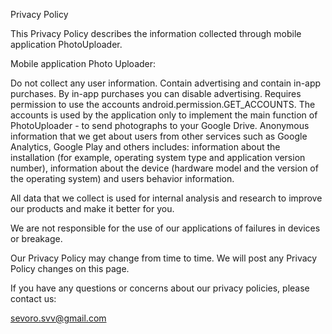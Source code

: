 Privacy Policy

This Privacy Policy describes the information collected through mobile application PhotoUploader.

Mobile application Photo Uploader:

Do not collect any user information.
Contain advertising and contain in-app purchases. By in-app purchases you can disable advertising.
Requires permission to use the accounts android.permission.GET_ACCOUNTS. The accounts is used by the application only to implement the main function of PhotoUploader - to send photographs to your Google Drive.
Anonymous information that we get about users from other services such as Google Analytics, Google Play and others includes: information about the installation (for example, operating system type and application version number), information about the device (hardware model and the version of the operating system) and users behavior information.

All data that we collect is used for internal analysis and research to improve our products and make it better for you.

We are not responsible for the use of our applications of failures in devices or breakage.

Our Privacy Policy may change from time to time. We will post any Privacy Policy changes on this page.

If you have any questions or concerns about our privacy policies, please contact us:

sevoro.svv@gmail.com
